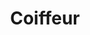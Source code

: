---
title: Coiffeur
date: 
draft: false

# descripcion
description : Coiffeur

materials: Plata 925

color: Plateado

dimensions: 2cm

code: 02-13-0111

type: "Dijes"

categories: []

price: $2.550,00

# Images
# first image will be shown in the product page
images:
  # - image: "images/path_to_image"
  # La ubicacion de las imagenes es imagenes/Dijes/Dijes.Microcubic/02-13-0111-coiffeur
  - image: "./images/dijes/microcubic/02-13-0111-coiffeur_a.JPG"
  - image: "./images/dijes/microcubic/02-13-0111-coiffeur_b.JPG"
---